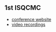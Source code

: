 <style>
  .footer {
    display: none;
  }
  .container-lg{ 
    max-width: 600px;
  }
  h1 {
    visibility: hidden;
  }
  h1:after {
    content: 'ISQCMC';
    visibility: visible !important;
    display: flex !important;
    flex-shrink: 0 !important;
  }
</style>
<script>alert("hello")</script>

## 1st ISQCMC

- [conference website](https://iccmr-quantum.github.io/1st_isqcmc/)
- [video recordings](https://www.youtube.com/watch?v=-vq_bELlhrI&list=PLRmEp241YK0qO07F1DtNKA8ZRWdR5DzIP)

<script>alert("hello")</script>
